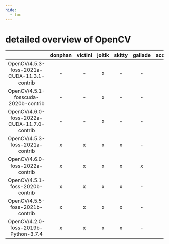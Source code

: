 ```yaml
---
hide:
  - toc
---
```


detailed overview of OpenCV
===========================

| |donphan|victini|joltik|skitty|gallade|accelgor|swalot|doduo|
| :---: | :---: | :---: | :---: | :---: | :---: | :---: | :---: | :---: |
|OpenCV/4.5.3-foss-2021a-CUDA-11.3.1-contrib|-|-|x|-|-|x|-|-|
|OpenCV/4.5.1-fosscuda-2020b-contrib|-|-|x|-|-|-|-|-|
|OpenCV/4.6.0-foss-2022a-CUDA-11.7.0-contrib|-|-|x|-|-|x|-|-|
|OpenCV/4.5.3-foss-2021a-contrib|x|x|x|x|-|-|x|x|
|OpenCV/4.6.0-foss-2022a-contrib|x|x|x|x|x|x|x|x|
|OpenCV/4.5.1-foss-2020b-contrib|x|x|x|x|-|-|x|x|
|OpenCV/4.5.5-foss-2021b-contrib|x|x|x|x|-|x|x|x|
|OpenCV/4.2.0-foss-2019b-Python-3.7.4|x|x|x|x|-|-|-|x|

